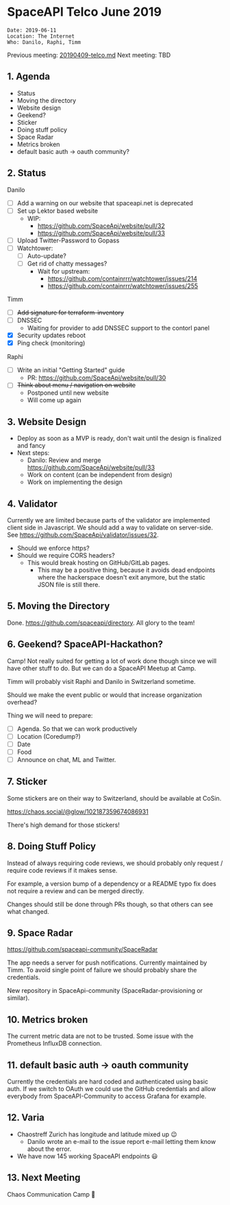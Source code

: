 
# SpaceAPI Telco June 2019

    Date: 2019-06-11
    Location: The Internet
    Who: Danilo, Raphi, Timm

Previous meeting: [20190409-telco.md](https://github.com/SpaceApi/meeting-notes/blob/master/20190409-telco.md)
Next meeting: TBD

## 1. Agenda

 * Status
 * Moving the directory
 * Website design
 * Geekend?
 * Sticker
 * Doing stuff policy
 * Space Radar
 * Metrics broken
 * default basic auth -> oauth community?

## 2. Status
Danilo
* [ ] Add a warning on our website that spaceapi.net is deprecated
* [ ] Set up Lektor based website
    * WIP:
        * https://github.com/SpaceApi/website/pull/32
        * https://github.com/SpaceApi/website/pull/33
* [ ] Upload Twitter-Password to Gopass
* [ ] Watchtower:
  * [ ] Auto-update?
  * [ ] Get rid of chatty messages?
      * Wait for upstream:
          * https://github.com/containrrr/watchtower/issues/214
          * https://github.com/containrrr/watchtower/issues/255

Timm
* [ ] ~~Add signature for terraform-inventory~~
* [ ] DNSSEC
    * Waiting for provider to add DNSSEC support to the contorl panel
* [x] Security updates reboot
* [x] Ping check (monitoring)

Raphi
* [ ] Write an initial "Getting Started" guide
    * PR: https://github.com/SpaceApi/website/pull/30
* [ ] ~~Think about menu / navigation on website~~
    * Postponed until new website
    * Will come up again

## 3. Website Design

* Deploy as soon as a MVP is ready, don't wait until the design is finalized and fancy
* Next steps:
    * Danilo: Review and merge https://github.com/SpaceApi/website/pull/33
    * Work on content (can be independent from design)
    * Work on implementing the design

## 4. Validator

Currently we are limited because parts of the validator are implemented client side in Javascript. We should add a way to validate on server-side. See https://github.com/SpaceApi/validator/issues/32.

 * Should we enforce https?
 * Should we require CORS headers?
     * This would break hosting on GitHub/GitLab pages.
         * This may be a positive thing, because it avoids dead endpoints where the hackerspace doesn't exit anymore, but the static JSON file is still there.

## 5. Moving the Directory

Done. https://github.com/spaceapi/directory. All glory to the team!

## 6. Geekend? SpaceAPI-Hackathon?

Camp! Not really suited for getting a lot of work done though since we will have other stuff to do. But we can do a SpaceAPI Meetup at Camp.

Timm will probably visit Raphi and Danilo in Switzerland sometime.

Should we make the event public or would that increase organization overhead?

Thing we will need to prepare:
 * [ ] Agenda. So that we can work productively
 * [ ] Location (Coredump?)
 * [ ] Date
 * [ ] Food
 * [ ] Announce on chat, ML and Twitter.

## 7. Sticker

Some stickers are on their way to Switzerland, should be available at CoSin.

https://chaos.social/@glow/102187359674086931

There's high demand for those stickers!

## 8. Doing Stuff Policy

Instead of always requiring code reviews, we should probably only request / require code reviews if it makes sense.

For example, a version bump of a dependency or a README typo fix does not require a review and can be merged directly.

Changes should still be done through PRs though, so that others can see what changed.

## 9. Space Radar

https://github.com/spaceapi-community/SpaceRadar

The app needs a server for push notifications. Currently maintained by Timm. To avoid single point of failure we should probably share the credentials.

New repository in SpaceApi-community (SpaceRadar-provisioning or similar).

## 10. Metrics broken

The current metric data are not to be trusted. Some issue with the Prometheus InfluxDB connection.

## 11. default basic auth -> oauth community

Currently the credentials are hard coded and authenticated using basic auth. If we switch to OAuth we could use the GitHub credentials and allow everybody from SpaceAPI-Community to access Grafana for example.

## 12. Varia

- Chaostreff Zurich has longitude and latitude mixed up :wink:
    - Danilo wrote an e-mail to the issue report e-mail letting them know about the error.
- We have now 145 working SpaceAPI endpoints :smiley:


## 13. Next Meeting

Chaos Communication Camp :rocket: 

